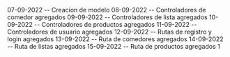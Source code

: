07-09-2022  -- Creacion de modelo 
08-09-2022 -- Controladores de comedor agregados
09-09-2022 -- Controladores de lista agregados
10-09-2022 -- Controladores de productos agregados
11-09-2022 -- Controladores de usuario agregados
12-09-2022 -- Rutas de registro y login agregados
13-09-2022 -- Ruta de comedores agregados
14-09-2022 -- Ruta de listas agregados
15-09-2022 -- Ruta de productos agregados
1